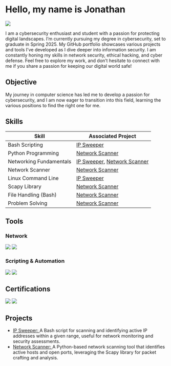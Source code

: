 # Hello, my name is Jonathan
<a href="https://www.linkedin.com/in/jonathan-perez-59757418a/"><img src="https://img.shields.io/badge/-LinkedIn-0072b1?&style=for-the-badge&logo=linkedin&logoColor=white" /></a>

I am a cybersecurity enthusiast and student with a passion for protecting digital landscapes. I’m currently pursuing my degree in cybersecurity, set to graduate in Spring 2025. My GitHub portfolio showcases various projects and tools I’ve developed as I dive deeper into information security. I am constantly honing my skills in network security, ethical hacking, and cyber defense. Feel free to explore my work, and don’t hesitate to connect with me if you share a passion for keeping our digital world safe!

## Objective

My journey in computer science has led me to develop a passion for cybersecurity, and I am now eager to transition into this field, learning the various positions to find the right one for me.

## Skills

| Skill                                         | Associated Project         |
|-----------------------------------------------|----------------------------|
| Bash Scripting                                | <a href="https://github.com/Jawnzee/IP-Sweeper/tree/main">IP Sweeper</a>|
| Python Programming                            | <a href="https://github.com/Jawnzee/NetScanner/tree/main">Network Scanner</a>|
| Networking Fundamentals                       | <a href="https://github.com/Jawnzee/IP-Sweeper/tree/main">IP Sweeper</a>, <a href="https://github.com/Jawnzee/NetScanner/tree/main">Network Scanner</a>|
| Network Scanner                               | <a href="https://github.com/Jawnzee/NetScanner/tree/main">Network Scanner</a>|
| Linux Command Line                            | <a href="https://github.com/Jawnzee/IP-Sweeper/tree/main">IP Sweeper</a>|
| Scapy Library                                 | <a href="https://github.com/Jawnzee/NetScanner/tree/main">Network Scanner</a>|
| File Handling (Bash)                          | <a href="https://github.com/Jawnzee/NetScanner/tree/main">Network Scanner</a>|
| Problem Solving                               | <a href="https://github.com/Jawnzee/NetScanner/tree/main">Network Scanner</a>|

## Tools

### Network
<div>
    <img src="https://img.shields.io/badge/-Wireshark-1679A7?&style=for-the-badge&logo=Wireshark&logoColor=white" />
    <img src="https://img.shields.io/badge/-Scapy-FFD700?&style=for-the-badge&logo=Scapy&logoColor=black" />
</div>

### Scripting & Automation
<div> 
    <img src="https://img.shields.io/badge/-Bash-4EAA25?&style=for-the-badge&logo=GNU-Bash&logoColor=white" /> 
    <img src="https://img.shields.io/badge/-Python-3776AB?&style=for-the-badge&logo=Python&logoColor=white" /> 
</div>

## Certifications
<div>
<img src="https://img.shields.io/badge/-Security%2B-FF0000?&style=for-the-badge&logo=CompTIA&logoColor=white" />
<img src="https://img.shields.io/badge/-Network%2B-007ACC?&style=for-the-badge&logo=CompTIA&logoColor=white" />
</div>

## Projects
- <a href="https://github.com/Jawnzee/IP-Sweeper/tree/main">IP Sweeper: </a> A Bash script for scanning and identifying active IP addresses within a given range, useful for network monitoring and security assessments.
- <a href="https://github.com/Jawnzee/NetScanner/tree/main">Network Scanner: </a> A Python-based network scanning tool that identifies active hosts and open ports, leveraging the Scapy library for packet crafting and analysis.
